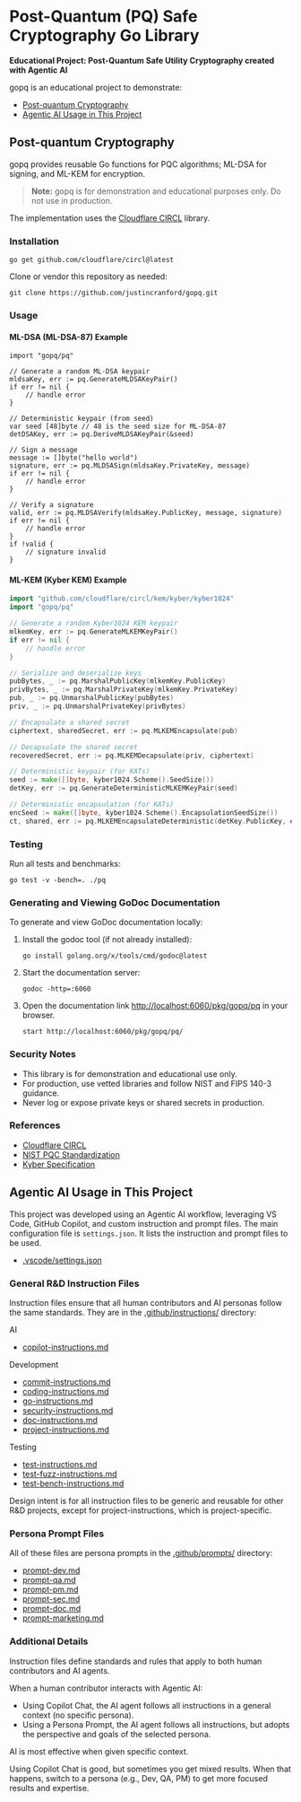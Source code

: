 
# Post-Quantum (PQ) Safe Cryptography Go Library

**Educational Project: Post-Quantum Safe Utility Cryptography created with Agentic AI**


gopq is an educational project to demonstrate:
- [Post-quantum Cryptography](#post-quantum-cryptography)
- [Agentic AI Usage in This Project](#agentic-ai-usage-in-this-project)

## Post-quantum Cryptography

gopq provides reusable Go functions for PQC algorithms; ML-DSA for signing, and ML-KEM for encryption.

> **Note:** gopq is for demonstration and educational purposes only. Do not use in production.

The implementation uses the [Cloudflare CIRCL](https://github.com/cloudflare/circl) library.

### Installation

```
go get github.com/cloudflare/circl@latest
```

Clone or vendor this repository as needed:

```
git clone https://github.com/justincranford/gopq.git
```


### Usage

#### ML-DSA (ML-DSA-87) Example

```
import "gopq/pq"

// Generate a random ML-DSA keypair
mldsaKey, err := pq.GenerateMLDSAKeyPair()
if err != nil {
    // handle error
}

// Deterministic keypair (from seed)
var seed [48]byte // 48 is the seed size for ML-DSA-87
detDSAKey, err := pq.DeriveMLDSAKeyPair(&seed)

// Sign a message
message := []byte("hello world")
signature, err := pq.MLDSASign(mldsaKey.PrivateKey, message)
if err != nil {
    // handle error
}

// Verify a signature
valid, err := pq.MLDSAVerify(mldsaKey.PublicKey, message, signature)
if err != nil {
    // handle error
}
if !valid {
    // signature invalid
}
```

#### ML-KEM (Kyber KEM) Example

```go
import "github.com/cloudflare/circl/kem/kyber/kyber1024"
import "gopq/pq"

// Generate a random Kyber1024 KEM keypair
mlkemKey, err := pq.GenerateMLKEMKeyPair()
if err != nil {
    // handle error
}

// Serialize and deserialize keys
pubBytes, _ := pq.MarshalPublicKey(mlkemKey.PublicKey)
privBytes, _ := pq.MarshalPrivateKey(mlkemKey.PrivateKey)
pub, _ := pq.UnmarshalPublicKey(pubBytes)
priv, _ := pq.UnmarshalPrivateKey(privBytes)

// Encapsulate a shared secret
ciphertext, sharedSecret, err := pq.MLKEMEncapsulate(pub)

// Decapsulate the shared secret
recoveredSecret, err := pq.MLKEMDecapsulate(priv, ciphertext)

// Deterministic keypair (for KATs)
seed := make([]byte, kyber1024.Scheme().SeedSize())
detKey, err := pq.GenerateDeterministicMLKEMKeyPair(seed)

// Deterministic encapsulation (for KATs)
encSeed := make([]byte, kyber1024.Scheme().EncapsulationSeedSize())
ct, shared, err := pq.MLKEMEncapsulateDeterministic(detKey.PublicKey, encSeed)
```

### Testing


Run all tests and benchmarks:

```
go test -v -bench=. ./pq
```

### Generating and Viewing GoDoc Documentation

To generate and view GoDoc documentation locally:

1. Install the godoc tool (if not already installed):
   ```
   go install golang.org/x/tools/cmd/godoc@latest
   ```
2. Start the documentation server:
   ```
   godoc -http=:6060
   ```
3. Open the documentation link [http://localhost:6060/pkg/gopq/pq](http://localhost:6060/pkg/gopq/pq) in your browser.
   ```
   start http://localhost:6060/pkg/gopq/pq/
   ```

### Security Notes

- This library is for demonstration and educational use only.
- For production, use vetted libraries and follow NIST and FIPS 140-3 guidance.
- Never log or expose private keys or shared secrets in production.

### References

- [Cloudflare CIRCL](https://github.com/cloudflare/circl)
- [NIST PQC Standardization](https://csrc.nist.gov/projects/post-quantum-cryptography)
- [Kyber Specification](https://pq-crystals.org/kyber/)

## Agentic AI Usage in This Project

This project was developed using an Agentic AI workflow, leveraging VS Code, GitHub Copilot, and custom instruction and prompt files. The main configuration file is `settings.json`. It lists the instruction and prompt files to be used.

- [.vscode/settings.json](.vscode/settings.json)

### General R&D Instruction Files


Instruction files ensure that all human contributors and AI personas follow the same standards. They are in the [.github/instructions/](.github/instructions/) directory:

AI

- [copilot-instructions.md](.github/instructions/copilot-instructions.md)

Development

- [commit-instructions.md](.github/instructions/commit-instructions.md)
- [coding-instructions.md](.github/instructions/coding-instructions.md)
- [go-instructions.md](.github/instructions/go-instructions.md)
- [security-instructions.md](.github/instructions/security-instructions.md)
- [doc-instructions.md](.github/instructions/doc-instructions.md)
- [project-instructions.md](.github/instructions/project-instructions.md)

Testing

- [test-instructions.md](.github/instructions/test-instructions.md)
- [test-fuzz-instructions.md](.github/instructions/test-fuzz-instructions.md)
- [test-bench-instructions.md](.github/instructions/test-bench-instructions.md)

Design intent is for all instruction files to be generic and reusable for other R&D projects, except for project-instructions, which is project-specific.

### Persona Prompt Files


All of these files are persona prompts in the [.github/prompts/](.github/prompts/) directory:

- [prompt-dev.md](.github/prompts/prompt-dev.md)
- [prompt-qa.md](.github/prompts/prompt-qa.md)
- [prompt-pm.md](.github/prompts/prompt-pm.md)
- [prompt-sec.md](.github/prompts/prompt-sec.md)
- [prompt-doc.md](.github/prompts/prompt-doc.md)
- [prompt-marketing.md](.github/prompts/prompt-marketing.md)

### Additional Details

Instruction files define standards and rules that apply to both human contributors and AI agents.

When a human contributor interacts with Agentic AI:
- Using Copilot Chat, the AI agent follows all instructions in a general context (no specific persona).
- Using a Persona Prompt, the AI agent follows all instructions, but adopts the perspective and goals of the selected persona.

AI is most effective when given specific context.

Using Copilot Chat is good, but sometimes you get mixed results. When that happens, switch to a persona (e.g., Dev, QA, PM) to get more focused results and expertise.
